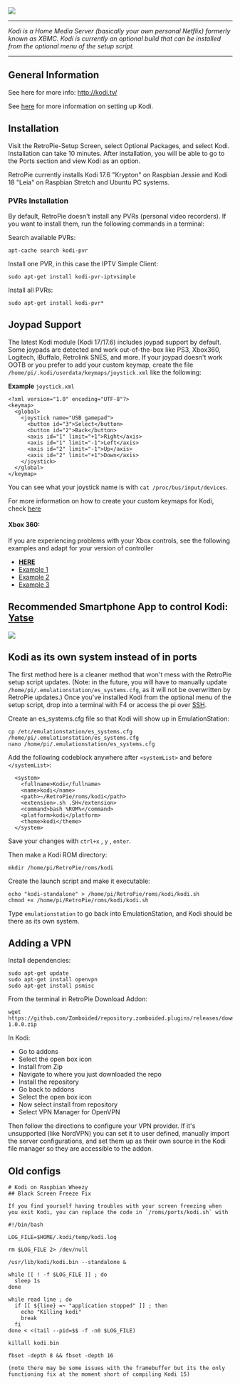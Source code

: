 ![](https://kodi.tv/sites/default/themes/kodi/logo-stacked.svg)
***

_Kodi is a Home Media Server (basically your own personal Netflix) formerly known as XBMC. Kodi is currently an optional build that can be installed from the optional menu of the setup script._

***
## General Information

See here for more info: http://kodi.tv/

See [here](http://blog.petrockblock.com/forums/topic/kodi-tab-in-emulationstation/) for more information on setting up Kodi.

## Installation

Visit the RetroPie-Setup Screen, select Optional Packages, and select Kodi.  Installation can take 10 minutes.  After installation, you will be able to go to the Ports section and view Kodi as an option.

RetroPie currently installs Kodi 17.6 "Krypton" on Raspbian Jessie and Kodi 18 "Leia" on Raspbian Stretch and Ubuntu PC systems.

### PVRs Installation

By default, RetroPie doesn't install any PVRs (personal video recorders). If you want to install them, run the following commands in a terminal:

Search available PVRs:
````
apt-cache search kodi-pvr
````
Install one PVR, in this case the IPTV Simple Client:
````
sudo apt-get install kodi-pvr-iptvsimple
````
Install all PVRs:
````
sudo apt-get install kodi-pvr*
````

## Joypad Support

The latest Kodi module (Kodi 17/17.6) includes joypad support by default. Some joypads are detected and work out-of-the-box like PS3, Xbox360, Logitech, iBuffalo, Retrolink SNES, and more. If your joypad doesn't work OOTB or you prefer to add your custom keymap, create the file `/home/pi/.kodi/userdata/keymaps/joystick.xml` like the following:

**Example** `joystick.xml`
```
<?xml version="1.0" encoding="UTF-8"?>
<keymap>
  <global>
    <joystick name="USB gamepad">
      <button id="3">Select</button>
      <button id="2">Back</button>
      <axis id="1" limit="+1">Right</axis>
      <axis id="1" limit="-1">Left</axis>
      <axis id="2" limit="-1">Up</axis>
      <axis id="2" limit="+1">Down</axis>
    </joystick>
  </global>
</keymap>
```

You can see what your joystick name is with `cat /proc/bus/input/devices`.

For more information on how to create your custom keymaps for Kodi, check [here](http://kodi.wiki/view/keymap)


#### Xbox 360:

If you are experiencing problems with your Xbox controls, see the following examples and adapt for your version of controller
- [**HERE**](http://kodi.wiki/view/Xbox_360_Wireless_Controller) 
- [Example 1](https://github.com/xbmc/xbmc/blob/Eden/system/keymaps/joystick.Microsoft.Xbox.360.Controller.xml)
- [Example 2](http://pastebin.com/ZiNyYEZV)
- [Example 3](https://gitlab.com/ember-dev/kodi/blob/436c61114dfbf7ec0667873428da0812de3c6954/system/keymaps/joystick.Microsoft.Xbox.360.Controller.xml)

## Recommended Smartphone App to control Kodi: [Yatse](http://yatse.tv/redmine/projects/yatse)

![](http://kodi.wiki/images/3/3c/Yatse_Holo_1.png)

## Kodi as its own system instead of in ports

The first method here is a cleaner method that won't mess with the RetroPie setup script updates. (Note: in the future, you will have to manually update `/home/pi/.emulationstation/es_systems.cfg`, as it will not be overwritten by RetroPie updates.) Once you've installed Kodi from the optional menu of the setup script, drop into a terminal with F4 or access the pi over [SSH](https://github.com/retropie/retropie-setup/wiki/ssh).

Create an es_systems.cfg file so that Kodi will show up in EmulationStation:

```
cp /etc/emulationstation/es_systems.cfg /home/pi/.emulationstation/es_systems.cfg
nano /home/pi/.emulationstation/es_systems.cfg
```
Add the following codeblock anywhere after `<systemList>` and before `</systemList>`:
```
  <system>
    <fullname>Kodi</fullname>
    <name>kodi</name>
    <path>~/RetroPie/roms/kodi</path>
    <extension>.sh .SH</extension>
    <command>bash %ROM%</command>
    <platform>kodi</platform>
    <theme>kodi</theme>
  </system>
```

Save your changes with `ctrl+x` , `y` , `enter`.

Then make a Kodi ROM directory:

```
mkdir /home/pi/RetroPie/roms/kodi
```

Create the launch script and make it executable:

```
echo "kodi-standalone" > /home/pi/RetroPie/roms/kodi/kodi.sh
chmod +x /home/pi/RetroPie/roms/kodi/kodi.sh
```

Type `emulationstation` to go back into EmulationStation, and Kodi should be there as its own system. 

## Adding a VPN

Install dependencies:

```
sudo apt-get update
sudo apt-get install openvpn
sudo apt-get install psmisc
```

From the terminal in RetroPie Download Addon:

```
wget https://github.com/Zomboided/repository.zomboided.plugins/releases/download/1.0.0/repository.zomboided.plugins-1.0.0.zip
```

In Kodi:

- Go to addons
- Select the open box icon
- Install from Zip
- Navigate to where you just downloaded the repo
- Install the repository
- Go back to addons
- Select the open box icon
- Now select install from repository
- Select VPN Manager for OpenVPN

Then follow the directions to configure your VPN provider. If it's unsupported (like NordVPN) you can set it to user defined, manually import the server configurations, and set them up as their own source in the Kodi file manager so they are accessible to the addon. 

## Old configs

```
# Kodi on Raspbian Wheezy
## Black Screen Freeze Fix

If you find yourself having troubles with your screen freezing when you exit Kodi, you can replace the code in `/roms/ports/kodi.sh` with

#!/bin/bash
 
LOG_FILE=$HOME/.kodi/temp/kodi.log
 
rm $LOG_FILE 2> /dev/null
 
/usr/lib/kodi/kodi.bin --standalone &
 
while [[ ! -f $LOG_FILE ]] ; do
  sleep 1s
done
 
while read line ; do
  if [[ ${line} =~ "application stopped" ]] ; then
    echo "Killing kodi"
    break
  fi
done < <(tail --pid=$$ -f -n0 $LOG_FILE)
 
killall kodi.bin
 
fbset -depth 8 && fbset -depth 16

(note there may be some issues with the framebuffer but its the only functioning fix at the moment short of compiling Kodi 15)
```